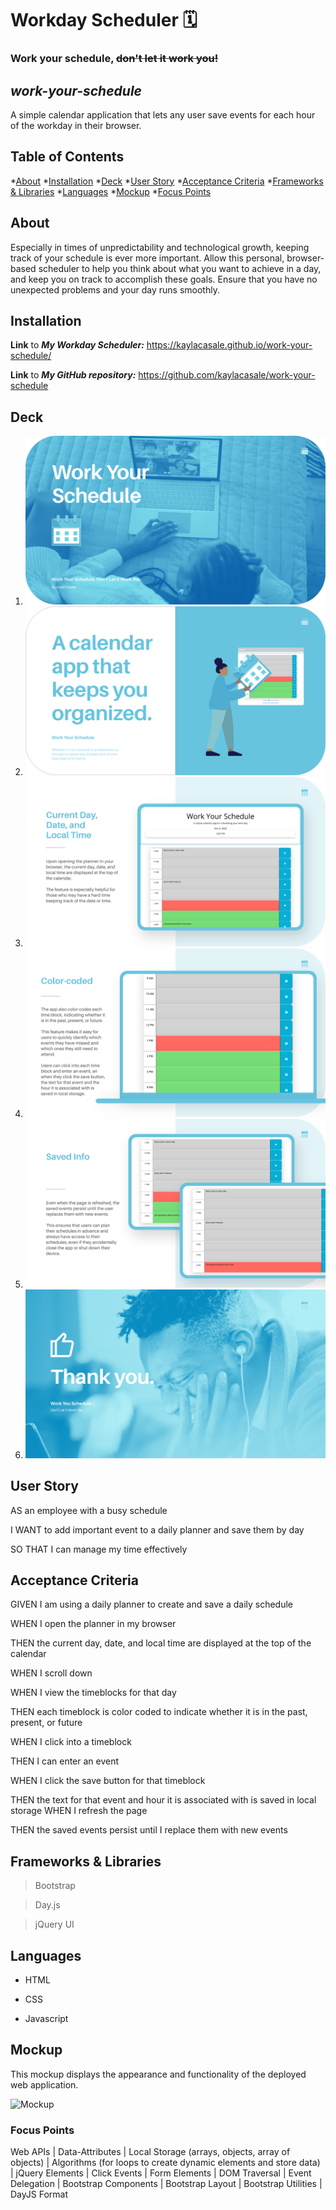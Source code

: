 # Workday Scheduler 🗓
### Work your schedule, ~~don't let it work you!~~

## _work-your-schedule_
A simple calendar application that lets any user save events for each hour of the workday in their browser.

## Table of Contents
*[About](#about)
*[Installation](#installation)
*[Deck](#deck)
*[User Story](#user-story)
*[Acceptance Criteria](#acceptance-criteria)
*[Frameworks & Libraries](#frameworks--libraries)
*[Languages](#languages)
*[Mockup](#mockup)
*[Focus Points](#focus-points)

## About
Especially in times of unpredictability and technological growth, keeping track of your schedule is ever more important. Allow this personal, browser-based scheduler to help you think about what you want to achieve in a day, and keep you on track to accomplish these goals. Ensure that you have no unexpected problems and your day runs smoothly.


## Installation
**Link** to ***My Workday Scheduler:*** https://kaylacasale.github.io/work-your-schedule/

**Link** to ***My GitHub repository:*** https://github.com/kaylacasale/work-your-schedule 

## Deck
1. ![Cover](assets/images/Scheduler-1.png "Work Your Schedule")
2. ![Organization](assets/images/Scheduler-2.png "Keep You Organized")
3. ![Current](assets/images//Scheduler-3.png "Current Date and Time")
4. ![Color-coded](assets/images/Scheduler-4.png "Color-coded Time-blocks")
5. ![Save Info](assets/images/Scheduler-5.png "Save in Local Storage")
6. ![Thank you](assets/images/Scheduler-6.png "Thank you")


## User Story
AS an employee with a busy schedule

I WANT to add important event to a daily planner and save them by day

SO THAT I can manage my time effectively

## Acceptance Criteria
GIVEN I am using a daily planner to create and save a daily schedule

WHEN I open the planner in my browser

THEN the current day, date, and local time are displayed at the top of the calendar

WHEN I scroll down


WHEN I view the timeblocks for that day

THEN each timeblock is color coded to indicate whether it is in the past, present, or future

WHEN I click into a timeblock

THEN I can enter an event

WHEN I click the save button for that timeblock

THEN the text for that event and hour it is associated with is saved in local storage
WHEN I refresh the page 

THEN the saved events persist until I replace them with new events

## Frameworks & Libraries
> Bootstrap

> Day.js

> jQuery UI

## Languages 
- HTML

- CSS

- Javascript

## Mockup
This mockup displays the appearance and functionality of the deployed web application.

![Mockup](https://media.giphy.com/media/v1.Y2lkPTc5MGI3NjExODZhNTlmOTM5OGU5YzEzMGJmZTAzZTYyMjA5MjM5NWExMzI4NjMwZiZjdD1n/FLQC2cAsx6Z1sHIPxR/giphy.gif "Mockup of Daily Planner")

<!-- https://user-images.githubusercontent.com/115776118/208210604-75c40196-1b42-45dd-8681-41c19837e737.mov -->

### Focus Points
Web APIs | Data-Attributes | Local Storage (arrays, objects, array of objects) | Algorithms (for loops to create dynamic elements and store data) | jQuery Elements | Click Events | Form Elements | DOM Traversal | Event Delegation | Bootstrap Components | Bootstrap Layout | Bootstrap Utilities | DayJS Format 
